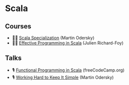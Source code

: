 # Scala

## Courses

- 🧑‍🏫 [Scala Specialization](https://www.coursera.org/specializations/scala) (Martin Odersky)
- 🧑‍🏫 [Effective Programming in Scala](https://www.coursera.org/learn/effective-scala) (Julien Richard-Foy)

## Talks

- 🎙️ [Functional Programming in Scala](https://www.youtube.com/watch?v=R0jVqeYzs9c) (freeCodeCamp.org)
- 🎙️ [Working Hard to Keep It Simple](https://www.youtube.com/watch?v=3jg1AheF4n0) (Martin Odersky)
